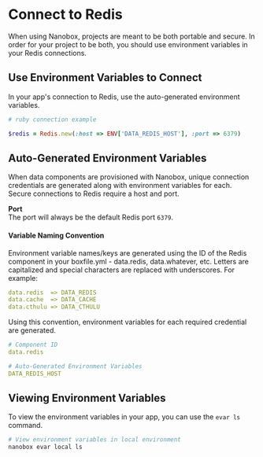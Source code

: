 # Connect to Redis

When using Nanobox, projects are meant to be both portable and secure. In order for your project to be both, you should use environment variables in your Redis connections.

## Use Environment Variables to Connect
In your app's connection to Redis, use the auto-generated environment variables.

```ruby
# ruby connection example

$redis = Redis.new(:host => ENV['DATA_REDIS_HOST'], :port => 6379)
```

## Auto-Generated Environment Variables
When data components are provisioned with Nanobox, unique connection credentials are generated along with environment variables for each. Secure connections to Redis require a host and port.

**Port**  
The port will always be the default Redis port `6379`.

#### Variable Naming Convention
Environment variable names/keys are generated using the ID of the Redis component in your boxfile.yml - data.redis, data.whatever, etc. Letters are capitalized and special characters are replaced with underscores. For example:

```yaml
data.redis  => DATA_REDIS
data.cache  => DATA_CACHE
data.cthulu => DATA_CTHULU
```

Using this convention, environment variables for each required credential are generated.

```yaml
# Component ID
data.redis

# Auto-Generated Environment Variables
DATA_REDIS_HOST
```

## Viewing Environment Variables
To view the environment variables in your app, you can use the `evar ls` command.

```bash
# View environment variables in local environment
nanobox evar local ls
```
